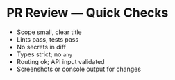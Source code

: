 # PR Review — Quick Checks
- Scope small, clear title
- Lints pass, tests pass
- No secrets in diff
- Types strict; no `any`
- Routing ok; API input validated
- Screenshots or console output for changes
